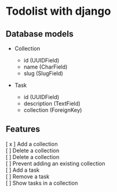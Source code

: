 # Todolist with django

## Database models
- Collection
  - id (UUIDField)
  - name (CharField)
  - slug (SlugField)

- Task
  - id (UUIDField)
  - description (TextField)
  - collection (ForeignKey)

## Features
[ x ] Add a collection  
[  ] Delete a collection  
[  ] Delete a collection  
[  ] Prevent adding an existing collection  
[  ] Add a task  
[  ] Remove a task  
[  ] Show tasks in a collection  
